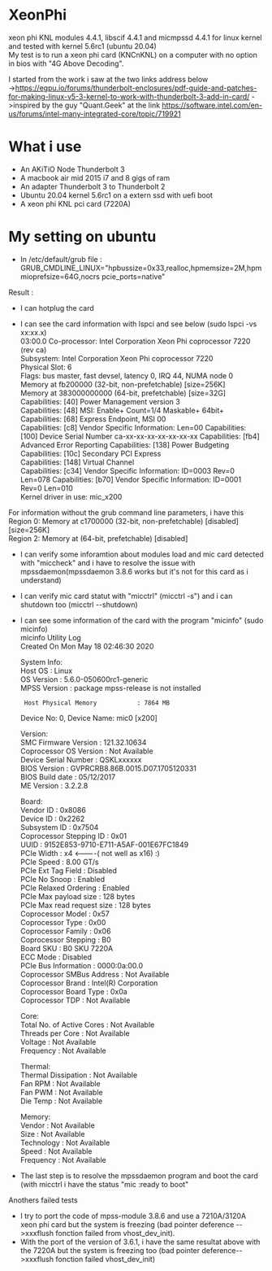 # XeonPhi  
xeon phi KNL modules 4.4.1, libscif 4.4.1 and micmpssd 4.4.1 for linux kernel and tested with kernel 5.6rc1 (ubuntu 20.04)  
My test is to run a xeon phi card (KNCnKNL) on a computer with no option in bios with "4G Above Decoding".  
  
I started from the work i saw at the two links address below  
 ->https://egpu.io/forums/thunderbolt-enclosures/pdf-guide-and-patches-for-making-linux-v5-3-kernel-to-work-with-thunderbolt-3-add-in-card/ 
->inspired by the guy "Quant.Geek" at the link https://software.intel.com/en-us/forums/intel-many-integrated-core/topic/719921
  
# What i use   
 * An AKiTiO Node Thunderbolt 3   
 * A macbook air mid 2015 i7 and 8 gigs of ram  
 * An adapter Thunderbolt 3 to Thunderbolt 2 
 * Ubuntu 20.04 kernel 5.6rc1 on a extern ssd with uefi boot  
 * A xeon phi KNL pci card (7220A)  
   
   
# My setting on ubuntu  
 * In /etc/default/grub file : GRUB_CMDLINE_LINUX="hpbussize=0x33,realloc,hpmemsize=2M,hpmmioprefsize=64G,nocrs pcie_ports=native"  
   
 Result :   
 * I can hotplug the card  
   
 * I can see the card information with lspci and see below (sudo lspci -vs xx:xx.x)  
    03:00.0 Co-processor: Intel Corporation Xeon Phi coprocessor 7220 (rev ca)  
    Subsystem: Intel Corporation Xeon Phi coprocessor 7220  
    Physical Slot: 6  
    Flags: bus master, fast devsel, latency 0, IRQ 44, NUMA node 0  
    Memory at fb200000 (32-bit, non-prefetchable) [size=256K]  
    Memory at 383000000000 (64-bit, prefetchable) [size=32G]  
    Capabilities: [40] Power Management version 3  
    Capabilities: [48] MSI: Enable+ Count=1/4 Maskable+ 64bit+  
    Capabilities: [68] Express Endpoint, MSI 00  
    Capabilities: [c8] Vendor Specific Information: Len=00 <?>  
    Capabilities: [100] Device Serial Number ca-xx-xx-xx-xx-xx-xx-xx  
    Capabilities: [fb4] Advanced Error Reporting  
    Capabilities: [138] Power Budgeting <?>  
    Capabilities: [10c] Secondary PCI Express  
    Capabilities: [148] Virtual Channel  
    Capabilities: [c34] Vendor Specific Information: ID=0003 Rev=0 Len=078 <?>  
    Capabilities: [b70] Vendor Specific Information: ID=0001 Rev=0 Len=010 <?>  
    Kernel driver in use: mic_x200  
      
  For information without the grub command line parameters, i have this    
   Region 0: Memory at c1700000 (32-bit, non-prefetchable) [disabled] [size=256K]   
   Region 2: Memory at <unassigned> (64-bit,    prefetchable) [disabled]  
  
* I can verify some inforamtion about modules load and mic card detected with "miccheck" and i have to resolve the issue with   
 mpssdaemon(mpssdaemon 3.8.6 works but it's not for this card as i understand)  
  
* I can verify mic card statut with "micctrl" (micctrl -s") and i can shutdown too (micctrl --shutdown)  
  
* I can see some information of the card with the program "micinfo" (sudo micinfo)  
   micinfo Utility Log  
   Created On Mon May 18 02:46:30 2020  
  
   System Info:  
       Host OS                        : Linux  
       OS Version                     : 5.6.0-050600rc1-generic  
       MPSS Version                   : package mpss-release is not installed  
  
       Host Physical Memory           : 7864 MB  
  
   Device No: 0, Device Name: mic0 [x200]  
  
   Version:  
       SMC Firmware Version           : 121.32.10634  
       Coprocessor OS Version         : Not Available  
       Device Serial Number           : QSKLxxxxxx  
       BIOS Version                   : GVPRCRB8.86B.0015.D07.1705120331  
       BIOS Build date                : 05/12/2017  
       ME Version                     : 3.2.2.8  
  
   Board:  
       Vendor ID                      : 0x8086  
       Device ID                      : 0x2262  
       Subsystem ID                   : 0x7504  
       Coprocessor Stepping ID        : 0x01  
       UUID                           : 9152E853-9710-E711-A5AF-001E67FC1849  
       PCIe Width                     : x4 <----( not well as x16) :)  
       PCIe Speed                     : 8.00 GT/s  
       PCIe Ext Tag Field             : Disabled  
       PCIe No Snoop                  : Enabled  
       PCIe Relaxed Ordering          : Enabled  
       PCIe Max payload size          : 128 bytes  
       PCIe Max read request size     : 128 bytes  
       Coprocessor Model              : 0x57  
       Coprocessor Type               : 0x00  
       Coprocessor Family             : 0x06  
       Coprocessor Stepping           : B0  
       Board SKU                      : B0 SKU 7220A  
       ECC Mode                       : Disabled  
       PCIe Bus Information           : 0000:0a:00.0  
       Coprocessor SMBus Address      : Not Available  
       Coprocessor Brand              : Intel(R) Corporation  
       Coprocessor Board Type         : 0x0a  
       Coprocessor TDP                : Not Available  
  
   Core:  
       Total No. of Active Cores      : Not Available  
       Threads per Core               : Not Available  
       Voltage                        : Not Available  
       Frequency                      : Not Available  
  
   Thermal:  
       Thermal Dissipation            : Not Available  
       Fan RPM                        : Not Available  
       Fan PWM                        : Not Available  
       Die Temp                       : Not Available  
  
   Memory:  
       Vendor                         : Not Available  
       Size                           : Not Available  
       Technology                     : Not Available  
       Speed                          : Not Available  
       Frequency                      : Not Available  
  
*  The last step is to resolve the mpssdaemon program and boot the card (with micctrl i have the status "mic :ready to boot"  
  
  
Anothers failed tests  
* I try to port the code of mpss-module 3.8.6 and use a 7210A/3120A xeon phi card but the system is freezing (bad pointer deference -->xxxflush fonction failed from vhost_dev_init).  
* With the port of the version of 3.6.1, i have the same resultat above with the 7220A but the system is freezing too (bad pointer deference-->xxxflush fonction failed vhost_dev_init)  
